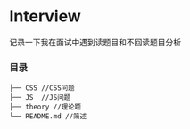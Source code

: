 # Interview

记录一下我在面试中遇到读题目和不回读题目分析

### 目录

```code
├── CSS //CSS问题
├── JS  //JS问题
├── theory //理论题
└── README.md //简述
```